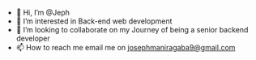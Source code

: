 - 👋 Hi, I’m @Jeph
- 👀 I’m interested in Back-end web development
- 💞️ I’m looking to collaborate on my Journey of being a senior backend developer
- 📫 How to reach me email me on josephmaniragaba9@gmail.com

<!---
Jeph2001/Jeph2001 is a ✨ special ✨ repository because its `README.md` (this file) appears on your GitHub profile.
You can click the Preview link to take a look at your changes.
--->
